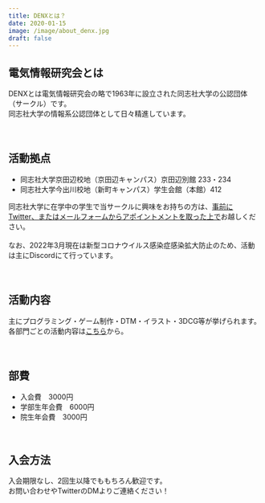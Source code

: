 ```yaml
---
title: DENXとは？
date: 2020-01-15
image: /image/about_denx.jpg
draft: false
---
```

## 電気情報研究会とは

DENXとは電気情報研究会の略で1963年に設立された同志社大学の公認団体（サークル）です。\
同志社大学の情報系公認団体として日々精進しています。\
<br>
<br>

## 活動拠点

* 同志社大学京田辺校地（京田辺キャンパス）京田辺別館 233・234
* 同志社大学今出川校地（新町キャンパス）学生会館（本館）412

同志社大学に在学中の学生で当サークルに興味をお持ちの方は、<u>事前に<a href="https://twitter.com/DENX_jp" target="_blank" rel="noopener">Twitter</a>、または<a href="/contact/">メールフォーム</a>からアポイントメントを取った上で</u>お越しください。\
<br>
なお、2022年3月現在は新型コロナウイルス感染症感染拡大防止のため、活動は主にDiscordにて行っています。
<br>\
<br>

## 活動内容

主にプログラミング・ゲーム制作・DTM・イラスト・3DCG等が挙げられます。\
各部門ごとの活動内容は<a href="/departments/">こちら</a>から。\
<br>
<br>

## 部費

* 入会費　3000円
* 学部生年会費　6000円
* 院生年会費　3000円

<br>

## 入会方法

入会期限なし、2回生以降でももちろん歓迎です。\
お問い合わせやTwitterのDMよりご連絡ください！